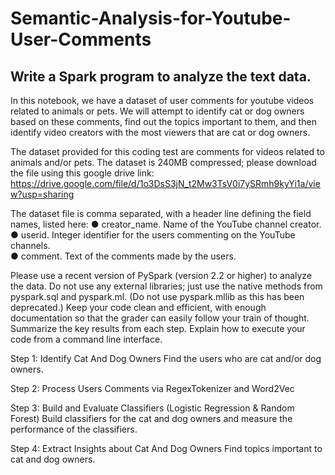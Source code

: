 # Semantic-Analysis-for-Youtube-User-Comments

## Write a Spark program to analyze the text data.

In this notebook, we have a dataset of user comments for youtube videos related to animals or pets. We will attempt to identify cat or dog owners 
based on these comments, find out the topics important to them, and then identify video creators with the most viewers that are cat or dog owners.

The dataset provided for this coding test are comments for videos related to animals and/or pets. The dataset is 240MB compressed; please download the file using this google drive link:
https://drive.google.com/file/d/1o3DsS3jN_t2Mw3TsV0i7ySRmh9kyYi1a/view?usp=sharing

 The dataset file is comma separated, with a header line defining the field names, listed here:
● creator_name. Name of the YouTube channel creator.  
● userid. Integer identifier for the users commenting on the YouTube channels.  
● comment. Text of the comments made by the users.  

Please use a recent version of PySpark (version 2.2 or higher) to analyze the data. Do not use
any external libraries; just use the native methods from pyspark.sql and pyspark.ml. (Do not
use pyspark.mllib as this has been deprecated.) Keep your code clean and efficient, with
enough documentation so that the grader can easily follow your train of thought. Summarize
the key results from each step. Explain how to execute your code from a command line
interface.

Step 1: Identify Cat And Dog Owners
Find the users who are cat and/or dog owners.

Step 2: Process Users Comments via RegexTokenizer and Word2Vec

Step 3: Build and Evaluate Classifiers (Logistic Regression & Random Forest)
Build classifiers for the cat and dog owners and measure the performance of the classifiers.

Step 4: Extract Insights about Cat And Dog Owners
Find topics important to cat and dog owners.
